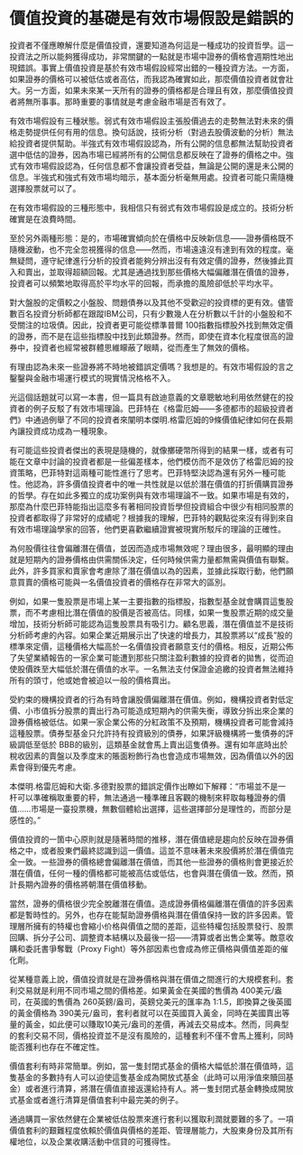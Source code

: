 # 價值投資的基礎是有效市場假設是錯誤的
投資者不僅應瞭解什麼是價值投資，還要知道為何這是一種成功的投資哲學。這一投資法之所以能夠獲得成功，非常關鍵的一點就是市場中證券的價格會週期性地出現錯誤。事實上價值投資是基於有效市場假設經常出錯的一種投資方法。一方面，如果證券的價格可以被低估或者高估，而我認為確實如此，那麼價值投資者就會壯大。另一方面，如果未來某一天所有的證券的價格都是合理且有效，那麼價值投資者將無所事事。那時重要的事情就是考慮金融市場是否有效了。

有效市場假設有三種狀態。弱式有效市場假設主張股價過去的走勢無法對未來的價格走勢提供任何有用的信息。換句話說，技術分析（對過去股價波動的分析）無法給投資者提供幫助。半強式有效市場假設認為，所有公開的信息都無法幫助投資者選中低估的證券，因為市場已經將所有的公開信息都反映在了證券的價格之中。強式有效市場假設認為，任何信息都不會讓投資者受益，無論是公開的還是未公開的信息。半強式和強式有效市場均暗示，基本面分析毫無用處。投資者可能只需隨機選擇股票就可以了。

在有效市場假設的三種形態中，我相信只有弱式有效市場假設是成立的。技術分析確實是在浪費時間。

至於另外兩種形態：是的，市場確實傾向於在價格中反映新信息——證券價格既不隨機波動，也不完全忽視獲得的信息——然而，市場遠遠沒有達到有效的程度。毫無疑問，遵守紀律進行分析的投資者能夠分辨出沒有有效定價的證券，然後據此買入和賣出，並取得超額回報。尤其是通過找到那些價格大幅偏離潛在價值的證券，投資者可以頻繁地取得高於平均水平的回報，而承擔的風險卻低於平均水平。

對大盤股的定價較之小盤股、問題債券以及其他不受歡迎的投資標的更有效。儘管數百名投資分析師都在跟蹤IBM公司，只有少數幾人在分析數以千計的小盤股和不受關注的垃圾債。因此，投資者更可能從標準普爾 100指數指標股外找到無效定價的證券，而不是在這些指標股中找到此類證券。然而，即使在資本化程度很高的證券中，投資者也經常被群體思維矇蔽了眼睛，從而產生了無效的價格。

有理由認為未來一些證券將不時地被錯誤定價嗎？我想是的。有效市場假設的言之鑿鑿與金融市場運行模式的現實情況格格不入。

光這個話題就可以寫一本書，但一篇具有啟迪意義的文章聰敏地利用依然健在的投資者的例子反駁了有效市場理論。巴菲特在《格雷厄姆——多德都市的超級投資者們》中通過例舉了不同的投資者來闡明本傑明.格雷厄姆的9條價值紀律如何在長期內讓投資成功成為一種現象。

有可能這些投資者傑出的表現是隨機的，就像擲硬幣所得到的結果一樣，或者有可能在文章中討論的投資者都是一些偏差樣本，他們模仿而不是效仿了格雷厄姆的投資策略，巴菲特對這兩種可能性進行了思考。巴菲特堅決認為還有另外一種可能性。他認為，許多價值投資者中的唯一共性就是以低於潛在價值的打折價購買證券的哲學。存在如此多獨立的成功案例與有效市場理論不一致。如果市場是有效的，那麼為什麼巴菲特能指出這麼多有著相同投資哲學但投資組合中很少有相同股票的投資者都取得了非常好的成績呢？根據我的理解，巴菲特的觀點從來沒有得到來自有效市場理論學家的回答，他們更喜歡繼續證實被現實所駁斥的理論的正確性。

為何股價往往會偏離潛在價值，並因而造成市場無效呢？理由很多，最明顯的理由就是短期內的證券價格由供需關係決定，任何時候供需力量都無需與價值有聯繫。此外，許多買家和賣家會考慮除了潛在價值以為的因素，並據此採取行動，他們願意買賣的價格可能與一名價值投資者的價格存在非常大的區別。

例如，如果一隻股票是市場上某一主要指數的指標股，指數型基金就會購買這隻股票，而不考慮相比潛在價值的股價是否被高估。同樣，如果一隻股票近期的成交量增加，技術分析師可能認為這隻股票具有吸引力。顧名思義，潛在價值並不是技術分析師考慮的內容。如果企業近期展示出了快速的增長力，其股票將以“成長”股的標準來定價，這種價格大幅高於一名價值投資者願意支付的價格。相反，近期公佈了失望業績報告的一家企業可能遭到那些只關注盈利數據的投資者的拋售，從而迫使股價跌至大幅低於潛在價值的水平。一名無法支付保證金追繳的投資者無法維持所有的頭寸，他或她會被迫以一般的價格賣出。

受約束的機構投資者的行為有時會讓股價偏離潛在價值。例如，機構投資者對低定價、小市值拆分股票的賣出行為可能造成短期內的供需失衡，導致分拆出來企業的證券價格被低估。如果一家企業公佈的分紅政策不及預期，機構投資者可能會減持這種股票。債券型基金只允許持有投資級別的債券，如果評級機構將一隻債券的評級調低至低於 BBB的級別，這類基金就會馬上賣出這隻債券。還有如年底時出於稅收因素的賣盤以及季度末的賬面粉飾行為也會造成市場無效，因為價值以外的因素會得到優先考慮。

本傑明.格雷厄姆和大衛.多德對股票的錯誤定價作出瞭如下解釋：“市場並不是一杆可以準確稱取重要的秤，無法通過一種準確且客觀的機制來秤取每種證券的價值……市場是一臺投票機，無數個體給出選擇，這些選擇部分是理性的，而部分是感性的。”

價值投資的一箇中心原則就是隨著時間的推移，潛在價值總是趨向於反映在證券價格之中，或者股東們最終認識到這一價值。這並不意味著未來股價將於潛在價值完全一致。一些證券的價格總會偏離潛在價值，而其他一些證券的價格則會更接近於潛在價值，任何一種的價格都可能被高估或低估，也會與潛在價值一致。然而，預計長期內證券的價格將朝潛在價值移動。

當然，證券的價格很少完全脫離潛在價值。造成證券價格偏離潛在價值的許多因素都是暫時性的。另外，也存在能幫助證券價格與潛在價值保持一致的許多因素。管理層所擁有的特權也會縮小价格與價值之間的差距，這些特權包括股票發行、股票回購、拆分子公司、調整資本結構以及最後一招——清算或者出售企業等。敵意收購和委託書爭奪戰（Proxy Fight）等外部因素也會成為修正價格與價值差距的催化劑。

從某種意義上說，價值投資就是在證券價格與潛在價值之間進行的大規模套利。套利交易就是利用不同市場之間的價格差。如果黃金在美國的售價為 400美元/盎司，在英國的售價為 260英鎊/盎司，英鎊兌美元的匯率為 1:1.5，即換算之後英國的黃金價格為 390美元/盎司，套利者就可以在英國買入黃金，同時在美國賣出等量的黃金，如此便可以賺取10美元/盎司的差價，再減去交易成本。然而，同典型的套利交易不同，價格投資並不是沒有風險的，這種套利不僅不會馬上獲利，同時能否獲利也存在不確定性。

價值套利有時非常簡單。例如，當一隻封閉式基金的價格大幅低於潛在價值時，這隻基金的多數持有人可以迫使這隻基金成為開放式基金（此時可以用淨值來贖回基金）或者進行清算，將潛在價值直接返還給持有人。將一隻封閉式基金轉換成開放式基金或者進行清算是價值套利中最完美的例子。

通過購買一家依然健在企業被低估股票來進行套利以獲取利潤就要難的多了。一項價值套利的艱難程度依賴於價值與價格的差距、管理層能力，大股東身份及其所有權地位，以及企業收購活動中信貸的可獲得性。



